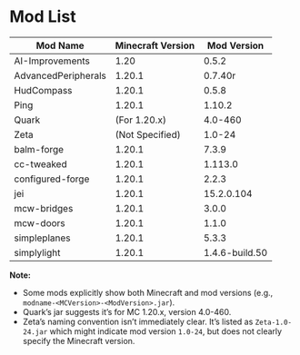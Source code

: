 # Mod List

| Mod Name             | Minecraft Version | Mod Version           |
|----------------------|-------------------|-----------------------|
| AI-Improvements      | 1.20              | 0.5.2                 |
| AdvancedPeripherals  | 1.20.1            | 0.7.40r               |
| HudCompass           | 1.20.1            | 0.5.8                 |
| Ping                 | 1.20.1            | 1.10.2                |
| Quark                | (For 1.20.x)      | 4.0-460               |
| Zeta                 | (Not Specified)   | 1.0-24                |
| balm-forge           | 1.20.1            | 7.3.9                 |
| cc-tweaked           | 1.20.1            | 1.113.0               |
| configured-forge     | 1.20.1            | 2.2.3                 |
| jei                  | 1.20.1            | 15.2.0.104            |
| mcw-bridges          | 1.20.1            | 3.0.0                 |
| mcw-doors            | 1.20.1            | 1.1.0                 |
| simpleplanes         | 1.20.1            | 5.3.3                 |
| simplylight          | 1.20.1            | 1.4.6-build.50        |

**Note:**  
- Some mods explicitly show both Minecraft and mod versions (e.g., `modname-<MCVersion>-<ModVersion>.jar`).  
- Quark’s jar suggests it’s for MC 1.20.x, version 4.0-460.  
- Zeta’s naming convention isn’t immediately clear. It’s listed as `Zeta-1.0-24.jar` which might indicate mod version `1.0-24`, but does not clearly specify the Minecraft version.
